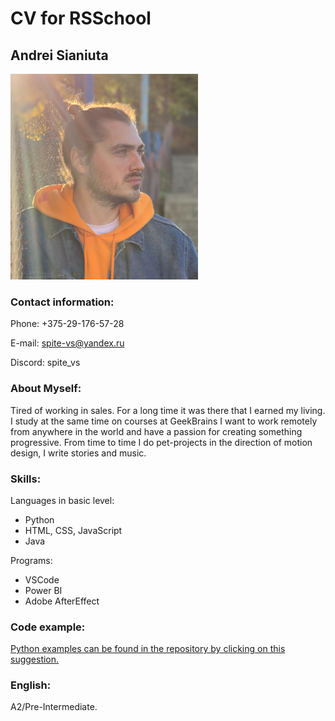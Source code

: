 # CV for RSSchool

## Andrei Sianiuta
![Foto](IMG1.jpg)
### Contact information:
Phone: +375-29-176-57-28

E-mail: spite-vs@yandex.ru

Discord: spite_vs

### About Myself:
Tired of working in sales.
For a long time it was there that I earned my living. I study at the same time on courses at GeekBrains
I want to work remotely from anywhere in the world and have a passion for creating something progressive.
From time to time I do pet-projects in the direction of motion design, I write stories and music.

### Skills:

Languages in basic level:
- Python
- HTML, CSS, JavaScript
- Java 

Programs:
- VSCode
- Power BI
- Adobe AfterEffect

### Code example:
[Python examples can be found in the repository by clicking on this suggestion.](https://github.com/spite-vs/GB_Python)

### English:
A2/Pre-Intermediate.